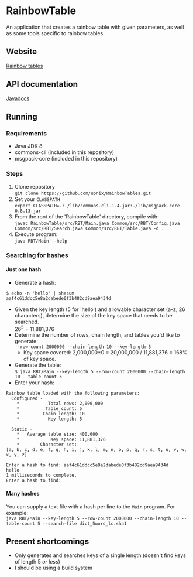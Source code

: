 # RainbowTable
An application that creates a rainbow table with given parameters, as well as some tools specific to rainbow tables.  

## Website
[Rainbow tables](https://upnix.github.io/RainbowTables/)

## API documentation
[Javadocs](https://upnix.github.io/RainbowTables/docs/)

## Running
### Requirements
* Java JDK 8
* commons-cli (included in this repository)
* msgpack-core (included in this repository)

### Steps
1. Clone repository  
`git clone https://github.com/upnix/RainbowTables.git`
2. Set your `CLASSPATH`  
`export CLASSPATH=.:./lib/commons-cli-1.4.jar:./lib/msgpack-core-0.8.13.jar`
3. From the root of the 'RainbowTable' directory, compile with:  
`javac RainbowTable/src/RBT/Main.java Common/src/RBT/Config.java Common/src/RBT/Search.java Common/src/RBT/Table.java -d .`
4. Execute program:  
`java RBT/Main --help`

### Searching for hashes
#### Just one hash
* Generate a hash:
```
$ echo -n 'hello' | shasum
aaf4c61ddcc5e8a2dabede0f3b482cd9aea9434d
```
* Given the key length (5 for 'hello') and allowable character set (a-z, 26 characters), determine the size of the key space that needs to be searched.  
26<sup>5</sup> = 11,881,376
* Determine the number of rows, chain length, and tables you'd like to generate:  
`--row-count 2000000 --chain-length 10 --key-length 5`
  * Key space covered: 2,000,000*0 = 20,000,000 / 11,881,376 = 168% of key space. 
* Generate the table:  
`$ java RBT/Main --key-length 5 --row-count 2000000 --chain-length 10 --table-count 5`
* Enter your hash:
```
Rainbow table loaded with the following parameters:
  Configured -
    *           Total rows: 2,000,000
    *          Table count: 5
    *         Chain length: 10
    *           Key length: 5

  Static -
    *   Average table size: 400,000
    *            Key space: 11,881,376
    *        Character set:
[a, b, c, d, e, f, g, h, i, j, k, l, m, n, o, p, q, r, s, t, u, v, w, x, y, z]

Enter a hash to find: aaf4c61ddcc5e8a2dabede0f3b482cd9aea9434d
hello
1 milliseconds to complete.
Enter a hash to find:
```
#### Many hashes
You can supply a text file with a hash per line to the `Main` program. For example:  
`java RBT/Main --key-length 5 --row-count 2000000 --chain-length 10 --table-count 5 --search-file dict_5word_lc.sha1`

## Present shortcomings 
* Only generates and searches keys of a single length (doesn't find keys of length 5 _or less_)
* I should be using a build system

